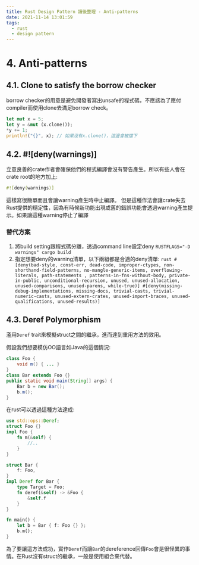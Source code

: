 ```yaml
---
title: Rust Design Pattern 讀後整理 - Anti-patterns
date: 2021-11-14 13:01:59
tags: 
  - rust
  - design pattern
---
```


# 4. Anti-patterns
## 4.1. Clone to satisfy the borrow checker
borrow checker的用意是避免開發者寫出unsafe的程式碼，不應該為了應付compiler而使用clone去滿足borrow check。
<!-- more -->

```rust
let mut x = 5;
let y = &mut (x.clone());
*y += 1;
println!("{}", x); // 如果沒有x.clone()，這邊會被擋下
```

## 4.2. #![deny(warnings)]
立意良善的crate作者會確保他們的程式編譯會沒有警告產生。所以有些人會在crate root的地方加上:
```rust
#![deny(warnings)]
```

這樣寫很簡單而且會讓warning產生時中止編譯。
但是這種作法會讓crate失去Rust提供的穩定性，因為有時候新功能出現或舊的錯誤功能會透過warning產生提示。如果讓這種warning停止了編譯

### 替代方案
  1. 將build setting跟程式碼分離，透過command line設定deny
    `RUSTFLAGS="-D warnings" cargo build`
  2. 指定想要deny的warning清單，以下兩組都是合適的deny清單:
    ```rust
    #[deny(bad-style,
       const-err,
       dead-code,
       improper-ctypes,
       non-shorthand-field-patterns,
       no-mangle-generic-items,
       overflowing-literals,
       path-statements ,
       patterns-in-fns-without-body,
       private-in-public,
       unconditional-recursion,
       unused,
       unused-allocation,
       unused-comparisons,
       unused-parens,
       while-true)]
    #[deny(missing-debug-implementations,
       missing-docs,
       trivial-casts,
       trivial-numeric-casts,
       unused-extern-crates,
       unused-import-braces,
       unused-qualifications,
       unused-results)]
    ```

## 4.3. Deref Polymorphism
濫用`Deref` trait來模擬struct之間的繼承，進而達到重用方法的效用。

假設我們想要模仿OO語言如Java的這個情況:
```java
class Foo {
    void m() { ... }
}
class Bar extends Foo {}
public static void main(String[] args) {
    Bar b = new Bar();
    b.m();
}
```

在rust可以透過這種方法達成:
```rust
use std::ops::Deref;
struct Foo {}
impl Foo {
    fn m(&self) {
        //..
    }
}

struct Bar {
    f: Foo,
}
impl Deref for Bar {
    type Target = Foo;
    fn deref(&self) -> &Foo {
        &self.f
    }
}

fn main() {
    let b = Bar { f: Foo {} };
    b.m();
}
```

為了要讓這方法成功，實作`Deref`而讓`Bar`的dereference回傳`Foo`會是很怪異的事情。在Rust沒有struct的繼承，一般是使用組合來代替。